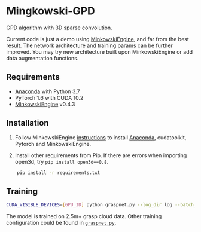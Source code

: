 # Mingkowski-GPD
GPD algorithm with 3D sparse convolution.

Current code is just a demo using [MinkowskiEngine](https://github.com/NVIDIA/MinkowskiEngine), and far from the best result. The network architecture and training params can be further improved. You may try new architecture built upon MinkowskiEngine or add data augmentation functions.

## Requirements
- [Anaconda](https://www.anaconda.com/) with Python 3.7
- PyTorch 1.6 with CUDA 10.2
- [MinkowskiEngine](https://github.com/NVIDIA/MinkowskiEngine) v0.4.3

## Installation
1. Follow MinkowskiEngine [instructions](https://github.com/NVIDIA/MinkowskiEngine#anaconda) to install [Anaconda](https://www.anaconda.com/), cudatoolkit, Pytorch and MinkowskiEngine.

2. Install other requirements from Pip. If there are errors when importing open3d, try ``pip install open3d==0.8``.
```bash
    pip install -r requirements.txt
```

## Training
```bash
CUDA_VISIBLE_DEVICES=[GPU_ID] python graspnet.py --log_dir log --batch_size 256
```
The model is trained on 2.5m+ grasp cloud data. Other training configuration could be found in [``graspnet.py``](graspnet.py).